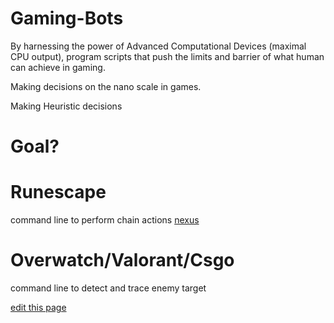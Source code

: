 # Gaming-Bots




By harnessing the power of Advanced Computational Devices (maximal CPU output), program scripts that push the limits and barrier of what human can achieve in gaming.






Making decisions on the nano scale in games.




Making Heuristic decisions






# Goal?

# Runescape

command line to perform chain actions [nexus](/nexus) 

# Overwatch/Valorant/Csgo
command line to detect and trace enemy target 

<span class="edit-link"><a href="https://github.com/yida-li/Gaming-Bots/edit/master/README.md" target="_blank"><i class="fa fa-github"></i> edit this page</a></span>
